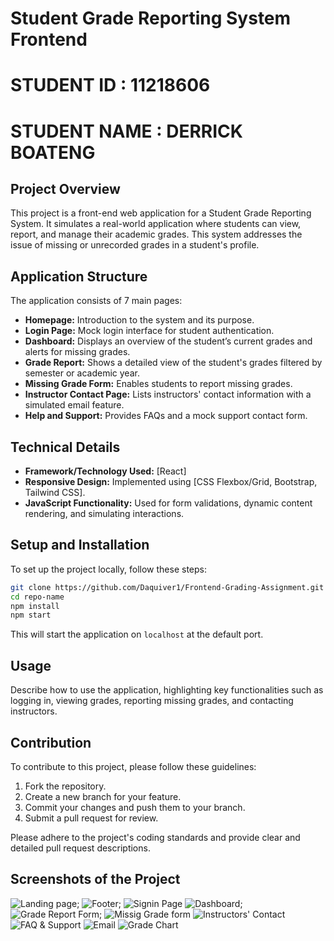 # Student Grade Reporting System Frontend

# STUDENT ID : 11218606
# STUDENT NAME : DERRICK BOATENG 

## Project Overview

This project is a front-end web application for a Student Grade Reporting System. It simulates a real-world application where students can view, report, and manage their academic grades. This system addresses the issue of missing or unrecorded grades in a student's profile.

## Application Structure

The application consists of 7 main pages:

- **Homepage:** Introduction to the system and its purpose.
- **Login Page:** Mock login interface for student authentication.
- **Dashboard:** Displays an overview of the student’s current grades and alerts for missing grades.
- **Grade Report:** Shows a detailed view of the student's grades filtered by semester or academic year.
- **Missing Grade Form:** Enables students to report missing grades.
- **Instructor Contact Page:** Lists instructors' contact information with a simulated email feature.
- **Help and Support:** Provides FAQs and a mock support contact form.

## Technical Details

- **Framework/Technology Used:** [React]
- **Responsive Design:** Implemented using [CSS Flexbox/Grid, Bootstrap, Tailwind CSS].
- **JavaScript Functionality:** Used for form validations, dynamic content rendering, and simulating interactions.

## Setup and Installation

To set up the project locally, follow these steps:

```bash
git clone https://github.com/Daquiver1/Frontend-Grading-Assignment.git
cd repo-name
npm install
npm start
```

This will start the application on `localhost` at the default port.

## Usage

Describe how to use the application, highlighting key functionalities such as logging in, viewing grades, reporting missing grades, and contacting instructors.

## Contribution

To contribute to this project, please follow these guidelines:

1. Fork the repository.
2. Create a new branch for your feature.
3. Commit your changes and push them to your branch.
4. Submit a pull request for review.

Please adhere to the project's coding standards and provide clear and detailed pull request descriptions.


## Screenshots of the Project
![Landing page](<src/Screenshots/Screenshot (64).png>);
![Footer](<src/Screenshots/Screenshot (65).png>);
![Signin Page](<src/Screenshots/Screenshot (66).png>)
![Dashboard](<src/Screenshots/Screenshot (67).png>);
![Grade Report Form](<src/Screenshots/Screenshot (68).png>);
![Missig Grade form](<src/Screenshots/Screenshot (69).png>)
![Instructors' Contact](<src/Screenshots/Screenshot (70).png>)
![FAQ & Support](<src/Screenshots/Screenshot (71).png>)
![Email](<src/Screenshots/Screenshot (72).png>)
![Grade Chart](<src/Screenshots/Screenshot (73).png>)